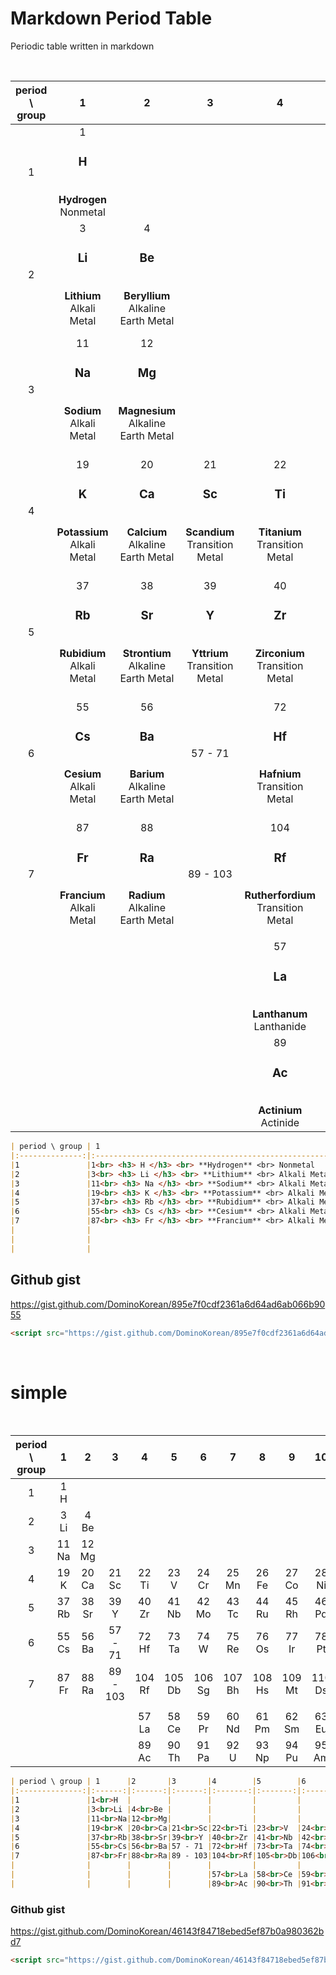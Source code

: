 # Markdown Period Table
Periodic table written in markdown

<br>

| period \ group | 1                                                      |2                                                                  |3                                                           |4                                                                 |5                                                           |6                                                              |7                                                             |8                                                            |9                                                              |10                                                                |11                                                              |12                                                              |13                                                                |14                                                                 |15                                                                 |16                                                                   |17                                                     |18                                                     |
|:--------------:|:------------------------------------------------------:|:-----------------------------------------------------------------:|:----------------------------------------------------------:|:----------------------------------------------------------------:|:----------------------------------------------------------:|:-------------------------------------------------------------:|:------------------------------------------------------------:|:-----------------------------------------------------------:|:-------------------------------------------------------------:|:----------------------------------------------------------------:|:--------------------------------------------------------------:|:--------------------------------------------------------------:|:----------------------------------------------------------------:|:-----------------------------------------------------------------:|:-----------------------------------------------------------------:|:-------------------------------------------------------------------:|:-----------------------------------------------------:|:-----------------------------------------------------:|
|1               |1<br> <h3> H </h3> <br> **Hydrogen** <br> Nonmetal      |                                                                   |                                                            |                                                                  |                                                            |                                                               |                                                              |                                                             |                                                               |                                                                  |                                                                |                                                                |                                                                  |                                                                   |                                                                   |                                                                     |                                                       |2<br> <h3> He </h3> <br> **Helium** <br> Noble Gas     |
|2               |3<br> <h3> Li </h3> <br> **Lithium** <br> Alkali Metal  |4<br> <h3> Be </h3> <br> **Beryllium** <br> Alkaline Earth Metal   |                                                            |                                                                  |                                                            |                                                               |                                                              |                                                             |                                                               |                                                                  |                                                                |                                                                |5<br> <h3> B </h3> <br> **Boron** <br> Metalloid                  |6<br> <h3> C </h3> <br> **Carbon** <br> Nonmetal                   |7<br> <h3> N </h3> <br> **Nitrogen** <br> Nonmetal                 |8<br> <h3> O </h3> <br> **Oxygen** <br> Nonmetal                     |9<br> <h3> F </h3> <br> **Fluorine** <br> Halogen      |10<br> <h3> Ne </h3> <br> **Neon** <br> Noble Gas      |
|3               |11<br> <h3> Na </h3> <br> **Sodium** <br> Alkali Metal  |12<br> <h3> Mg </h3> <br> **Magnesium** <br> Alkaline Earth Metal  |                                                            |                                                                  |                                                            |                                                               |                                                              |                                                             |                                                               |                                                                  |                                                                |                                                                |13<br> <h3> Al </h3> <br> **Aluminum** <br> Post-Transition Metal |14<br> <h3> Si </h3> <br> **Silicon** <br> Metalloid               |15<br> <h3> P </h3> <br> **Phosphorus** <br> Nonmetal              |16<br> <h3> S </h3> <br> **Sulfur** <br> Nonmetal                    |17<br> <h3> Cl </h3> <br> **Chlorine** <br> Halogen    |18<br> <h3> Ar </h3> <br> **Argon** <br> Noble Gas     |
|4               |19<br> <h3> K </h3> <br> **Potassium** <br> Alkali Metal|20<br> <h3> Ca </h3> <br> **Calcium** <br> Alkaline Earth Metal    |21<br> <h3> Sc </h3> <br> **Scandium** <br> Transition Metal|22<br> <h3> Ti </h3> <br> **Titanium** <br> Transition Metal      |23<br> <h3> V </h3> <br> **Vanadium** <br> Transition Metal |24<br> <h3> Cr </h3> <br> **Chromium** <br> Transition Metal   |25<br> <h3> Mn </h3> <br> **Manganese** <br> Transition Metal |26<br> <h3> Fe </h3> <br> **Iron** <br> Transition Metal     |27<br> <h3> Co </h3> <br> **Cobalt** <br> Transition Metal     |28<br> <h3> Ni </h3> <br> **Nickel** <br> Transition Metal        |29<br> <h3> Cu </h3> <br> **Copper** <br> Transition Metal      |30<br> <h3> Zn </h3> <br> **Zinc** <br> Transition Metal        |31<br> <h3> Ga </h3> <br> **Gallium** <br> Post-Transition Metal  |32<br> <h3> Ge </h3> <br> **Germanium** <br> Metalloid             |33<br> <h3> As </h3> <br> **Arsenic** <br> Metalloid               |34<br> <h3> Se </h3> <br> **Selenium** <br> Nonmetal                 |35<br> <h3> Br </h3> <br> **Bromine** <br> Halogen     |36<br> <h3> Kr </h3> <br> **Krypton** <br> Noble Gas   |
|5               |37<br> <h3> Rb </h3> <br> **Rubidium** <br> Alkali Metal|38<br> <h3> Sr </h3> <br> **Strontium** <br> Alkaline Earth Metal  |39<br> <h3> Y </h3> <br> **Yttrium** <br> Transition Metal  |40<br> <h3> Zr </h3> <br> **Zirconium** <br> Transition Metal     |41<br> <h3> Nb </h3> <br> **Niobium** <br> Transition Metal |42<br> <h3> Mo </h3> <br> **Molybdenum** <br> Transition Metal |43<br> <h3> Tc </h3> <br> **Technetium** <br> Transition Metal|44<br> <h3> Ru </h3> <br> **Ruthenium** <br> Transition Metal|45<br> <h3> Rh </h3> <br> **Rhodium** <br> Transition Metal    |46<br> <h3> Pd </h3> <br> **Palladium** <br> Transition Metal     |47<br> <h3> Ag </h3> <br> **Silver** <br> Transition Metal      |48<br> <h3> Cd </h3> <br> **Cadmium** <br> Transition Metal     |49<br> <h3> In </h3> <br> **Indium** <br> Post-Transition Metal   |50<br> <h3> Sn </h3> <br> **Tin** <br> Post-Transition Metal       |51<br> <h3> Sb </h3> <br> **Antimony** <br> Metalloid              |52<br> <h3> Te </h3> <br> **Tellurium** <br> Metalloid               |53<br> <h3> I </h3> <br> **Iodine** <br> Halogen       |54<br> <h3> Xe </h3> <br> **Xenon** <br> Noble Gas     |
|6               |55<br> <h3> Cs </h3> <br> **Cesium** <br> Alkali Metal  |56<br> <h3> Ba </h3> <br> **Barium** <br> Alkaline Earth Metal     |57 - 71                                                     |72<br> <h3> Hf </h3> <br> **Hafnium** <br> Transition Metal       |73<br> <h3> Ta </h3> <br> **Tantalum** <br> Transition Metal|74<br> <h3> W </h3> <br> **Tungsten** <br> Transition Metal    |75<br> <h3> Re </h3> <br> **Rhenium** <br> Transition Metal   |76<br> <h3> Os </h3> <br> **Osmium** <br> Transition Metal   |77<br> <h3> Ir </h3> <br> **Iridium** <br> Transition Metal    |78<br> <h3> Pt </h3> <br> **Platinum** <br> Transition Metal      |79<br> <h3> Au </h3> <br> **Gold** <br> Transition Metal        |80<br> <h3> Hg </h3> <br> **Mercury** <br> Transition Metal     |81<br> <h3> Tl </h3> <br> **Thallium** <br> Post-Transition Metal |82<br> <h3> Pb </h3> <br> **Lead** <br> Post-Transition Metal      |83<br> <h3> Bi </h3> <br> **Bismuth** <br> Post-Transition Metal   |84<br> <h3> Po </h3> <br> **Polonium** <br> Metalloid                |85<br> <h3> At </h3> <br> **Astatine** <br> Halogen    |86<br> <h3> Rn </h3> <br> **Radon** <br> Noble Gas     |
|7               |87<br> <h3> Fr </h3> <br> **Francium** <br> Alkali Metal|88<br> <h3> Ra </h3> <br> **Radium** <br> Alkaline Earth Metal     |89 - 103                                                    |104<br> <h3> Rf </h3> <br> **Rutherfordium** <br> Transition Metal|105<br> <h3> Db </h3> <br> **Dubnium** <br> Transition Metal|106<br> <h3> Sg </h3> <br> **Seaborgium** <br> Transition Metal|107<br> <h3> Bh </h3> <br> **Bohrium** <br> Transition Metal  |108<br> <h3> Hs </h3> <br> **Hassium** <br> Transition Metal |109<br> <h3> Mt </h3> <br> **Meitnerium** <br> Transition Metal|110<br> <h3> Ds </h3> <br> **Darmstadtium** <br> Transition Metal |111<br> <h3> Rg </h3> <br> **Roentgenium** <br> Transition Metal|112<br> <h3> Cn </h3> <br> **Copernicium** <br> Transition Metal|113<br> <h3> Nh </h3> <br> **Nihonium** <br> Post-Transition Metal|114<br> <h3> Fl </h3> <br> **Flerovium** <br> Post-Transition Metal|115<br> <h3> Mc </h3> <br> **Moscovium** <br> Post-Transition Metal|116<br> <h3> Lv </h3> <br> **Livermorium** <br> Post-Transition Metal|117<br> <h3> Ts </h3> <br> **Tennessine** <br> Halogen |118<br> <h3> Og </h3> <br> **Oganesson** <br> Noble Gas|
|                |                                                        |                                                                   |                                                            |                                                                  |                                                            |                                                               |                                                              |                                                             |                                                               |                                                                  |                                                                |                                                                |                                                                  |                                                                   |                                                                   |                                                                     |                                                       |                                                       |
|                |                                                        |                                                                   |                                                            |57<br> <h3> La </h3> <br> **Lanthanum** <br> Lanthanide           |58<br> <h3> Ce </h3> <br> **Cerium** <br> Lanthanide        |59<br> <h3> Pr </h3> <br> **Praseodymium** <br> Lanthanide     |60<br> <h3> Nd </h3> <br> **Neodymium** <br> Lanthanide       |61<br> <h3> Pm </h3> <br> **Promethium** <br> Lanthanide     |62<br> <h3> Sm </h3> <br> **Samarium** <br> Lanthanide         |63<br> <h3> Eu </h3> <br> **Europium** <br> Lanthanide            |64<br> <h3> Gd </h3> <br> **Gadolinium** <br> Lanthanide        |65<br> <h3> Tb </h3> <br> **Terbium** <br> Lanthanide           |66<br> <h3> Dy </h3> <br> **Dysprosium** <br> Lanthanide          |67<br> <h3> Ho </h3> <br> **Holmium** <br> Lanthanide              |68<br> <h3> Er </h3> <br> **Erbium** <br> Lanthanide               |69<br> <h3> Tm </h3> <br> **Thulium** <br> Lanthanide                |70<br> <h3> Yb </h3> <br> **Ytterbium** <br> Lanthanide|71<br> <h3> Lu </h3> <br> **Lutetium** <br> Lanthanide |
|                |                                                        |                                                                   |                                                            |89<br> <h3> Ac </h3> <br> **Actinium** <br> Actinide              |90<br> <h3> Th </h3> <br> **Thorium** <br> Actinide         |91<br> <h3> Pa </h3> <br> **Protactinium** <br> Actinide       |92<br> <h3> U </h3> <br> **Uranium** <br> Actinide            |93<br> <h3> Np</h3> <br> **Neptunium** <br> Actinide         |94<br> <h3> Pu </h3> <br> **Plutonium** <br> Actinide          |95<br> <h3> Am </h3> <br> **Americium** <br> Actinide             |96<br> <h3> Cm </h3> <br> **Curium** <br> Actinide              |97<br> <h3> Bk </h3> <br> **Berkelium** <br> Actinide           |98<br> <h3> Cf </h3> <br> **Californium** <br> Actinide           |99<br> <h3> Es </h3> <br> **Einsteinium** <br> Actinide            |100<br> <h3> Fm </h3> <br> **Fermium** <br> Actinide               |101<br> <h3> Md </h3> <br> **Mendelevium** <br> Actinide             |102<br> <h3> No </h3> <br> **Nobelium** <br> Actinide  |103<br> <h3> Lr </h3> <br> **Lawrencium** <br> Actinide|

```markdown
| period \ group | 1                                                      |2                                                                  |3                                                           |4                                                                 |5                                                           |6                                                              |7                                                             |8                                                            |9                                                              |10                                                                |11                                                              |12                                                              |13                                                                |14                                                                 |15                                                                 |16                                                                   |17                                                     |18                                                     |
|:--------------:|:------------------------------------------------------:|:-----------------------------------------------------------------:|:----------------------------------------------------------:|:----------------------------------------------------------------:|:----------------------------------------------------------:|:-------------------------------------------------------------:|:------------------------------------------------------------:|:-----------------------------------------------------------:|:-------------------------------------------------------------:|:----------------------------------------------------------------:|:--------------------------------------------------------------:|:--------------------------------------------------------------:|:----------------------------------------------------------------:|:-----------------------------------------------------------------:|:-----------------------------------------------------------------:|:-------------------------------------------------------------------:|:-----------------------------------------------------:|:-----------------------------------------------------:|
|1               |1<br> <h3> H </h3> <br> **Hydrogen** <br> Nonmetal      |                                                                   |                                                            |                                                                  |                                                            |                                                               |                                                              |                                                             |                                                               |                                                                  |                                                                |                                                                |                                                                  |                                                                   |                                                                   |                                                                     |                                                       |2<br> <h3> He </h3> <br> **Helium** <br> Noble Gas     |
|2               |3<br> <h3> Li </h3> <br> **Lithium** <br> Alkali Metal  |4<br> <h3> Be </h3> <br> **Beryllium** <br> Alkaline Earth Metal   |                                                            |                                                                  |                                                            |                                                               |                                                              |                                                             |                                                               |                                                                  |                                                                |                                                                |5<br> <h3> B </h3> <br> **Boron** <br> Metalloid                  |6<br> <h3> C </h3> <br> **Carbon** <br> Nonmetal                   |7<br> <h3> N </h3> <br> **Nitrogen** <br> Nonmetal                 |8<br> <h3> O </h3> <br> **Oxygen** <br> Nonmetal                     |9<br> <h3> F </h3> <br> **Fluorine** <br> Halogen      |10<br> <h3> Ne </h3> <br> **Neon** <br> Noble Gas      |
|3               |11<br> <h3> Na </h3> <br> **Sodium** <br> Alkali Metal  |12<br> <h3> Mg </h3> <br> **Magnesium** <br> Alkaline Earth Metal  |                                                            |                                                                  |                                                            |                                                               |                                                              |                                                             |                                                               |                                                                  |                                                                |                                                                |13<br> <h3> Al </h3> <br> **Aluminum** <br> Post-Transition Metal |14<br> <h3> Si </h3> <br> **Silicon** <br> Metalloid               |15<br> <h3> P </h3> <br> **Phosphorus** <br> Nonmetal              |16<br> <h3> S </h3> <br> **Sulfur** <br> Nonmetal                    |17<br> <h3> Cl </h3> <br> **Chlorine** <br> Halogen    |18<br> <h3> Ar </h3> <br> **Argon** <br> Noble Gas     |
|4               |19<br> <h3> K </h3> <br> **Potassium** <br> Alkali Metal|20<br> <h3> Ca </h3> <br> **Calcium** <br> Alkaline Earth Metal    |21<br> <h3> Sc </h3> <br> **Scandium** <br> Transition Metal|22<br> <h3> Ti </h3> <br> **Titanium** <br> Transition Metal      |23<br> <h3> V </h3> <br> **Vanadium** <br> Transition Metal |24<br> <h3> Cr </h3> <br> **Chromium** <br> Transition Metal   |25<br> <h3> Mn </h3> <br> **Manganese** <br> Transition Metal |26<br> <h3> Fe </h3> <br> **Iron** <br> Transition Metal     |27<br> <h3> Co </h3> <br> **Cobalt** <br> Transition Metal     |28<br> <h3> Ni </h3> <br> **Nickel** <br> Transition Metal        |29<br> <h3> Cu </h3> <br> **Copper** <br> Transition Metal      |30<br> <h3> Zn </h3> <br> **Zinc** <br> Transition Metal        |31<br> <h3> Ga </h3> <br> **Gallium** <br> Post-Transition Metal  |32<br> <h3> Ge </h3> <br> **Germanium** <br> Metalloid             |33<br> <h3> As </h3> <br> **Arsenic** <br> Metalloid               |34<br> <h3> Se </h3> <br> **Selenium** <br> Nonmetal                 |35<br> <h3> Br </h3> <br> **Bromine** <br> Halogen     |36<br> <h3> Kr </h3> <br> **Krypton** <br> Noble Gas   |
|5               |37<br> <h3> Rb </h3> <br> **Rubidium** <br> Alkali Metal|38<br> <h3> Sr </h3> <br> **Strontium** <br> Alkaline Earth Metal  |39<br> <h3> Y </h3> <br> **Yttrium** <br> Transition Metal  |40<br> <h3> Zr </h3> <br> **Zirconium** <br> Transition Metal     |41<br> <h3> Nb </h3> <br> **Niobium** <br> Transition Metal |42<br> <h3> Mo </h3> <br> **Molybdenum** <br> Transition Metal |43<br> <h3> Tc </h3> <br> **Technetium** <br> Transition Metal|44<br> <h3> Ru </h3> <br> **Ruthenium** <br> Transition Metal|45<br> <h3> Rh </h3> <br> **Rhodium** <br> Transition Metal    |46<br> <h3> Pd </h3> <br> **Palladium** <br> Transition Metal     |47<br> <h3> Ag </h3> <br> **Silver** <br> Transition Metal      |48<br> <h3> Cd </h3> <br> **Cadmium** <br> Transition Metal     |49<br> <h3> In </h3> <br> **Indium** <br> Post-Transition Metal   |50<br> <h3> Sn </h3> <br> **Tin** <br> Post-Transition Metal       |51<br> <h3> Sb </h3> <br> **Antimony** <br> Metalloid              |52<br> <h3> Te </h3> <br> **Tellurium** <br> Metalloid               |53<br> <h3> I </h3> <br> **Iodine** <br> Halogen       |54<br> <h3> Xe </h3> <br> **Xenon** <br> Noble Gas     |
|6               |55<br> <h3> Cs </h3> <br> **Cesium** <br> Alkali Metal  |56<br> <h3> Ba </h3> <br> **Barium** <br> Alkaline Earth Metal     |57 - 71                                                     |72<br> <h3> Hf </h3> <br> **Hafnium** <br> Transition Metal       |73<br> <h3> Ta </h3> <br> **Tantalum** <br> Transition Metal|74<br> <h3> W </h3> <br> **Tungsten** <br> Transition Metal    |75<br> <h3> Re </h3> <br> **Rhenium** <br> Transition Metal   |76<br> <h3> Os </h3> <br> **Osmium** <br> Transition Metal   |77<br> <h3> Ir </h3> <br> **Iridium** <br> Transition Metal    |78<br> <h3> Pt </h3> <br> **Platinum** <br> Transition Metal      |79<br> <h3> Au </h3> <br> **Gold** <br> Transition Metal        |80<br> <h3> Hg </h3> <br> **Mercury** <br> Transition Metal     |81<br> <h3> Tl </h3> <br> **Thallium** <br> Post-Transition Metal |82<br> <h3> Pb </h3> <br> **Lead** <br> Post-Transition Metal      |83<br> <h3> Bi </h3> <br> **Bismuth** <br> Post-Transition Metal   |84<br> <h3> Po </h3> <br> **Polonium** <br> Metalloid                |85<br> <h3> At </h3> <br> **Astatine** <br> Halogen    |86<br> <h3> Rn </h3> <br> **Radon** <br> Noble Gas     |
|7               |87<br> <h3> Fr </h3> <br> **Francium** <br> Alkali Metal|88<br> <h3> Ra </h3> <br> **Radium** <br> Alkaline Earth Metal     |89 - 103                                                    |104<br> <h3> Rf </h3> <br> **Rutherfordium** <br> Transition Metal|105<br> <h3> Db </h3> <br> **Dubnium** <br> Transition Metal|106<br> <h3> Sg </h3> <br> **Seaborgium** <br> Transition Metal|107<br> <h3> Bh </h3> <br> **Bohrium** <br> Transition Metal  |108<br> <h3> Hs </h3> <br> **Hassium** <br> Transition Metal |109<br> <h3> Mt </h3> <br> **Meitnerium** <br> Transition Metal|110<br> <h3> Ds </h3> <br> **Darmstadtium** <br> Transition Metal |111<br> <h3> Rg </h3> <br> **Roentgenium** <br> Transition Metal|112<br> <h3> Cn </h3> <br> **Copernicium** <br> Transition Metal|113<br> <h3> Nh </h3> <br> **Nihonium** <br> Post-Transition Metal|114<br> <h3> Fl </h3> <br> **Flerovium** <br> Post-Transition Metal|115<br> <h3> Mc </h3> <br> **Moscovium** <br> Post-Transition Metal|116<br> <h3> Lv </h3> <br> **Livermorium** <br> Post-Transition Metal|117<br> <h3> Ts </h3> <br> **Tennessine** <br> Halogen |118<br> <h3> Og </h3> <br> **Oganesson** <br> Noble Gas|
|                |                                                        |                                                                   |                                                            |                                                                  |                                                            |                                                               |                                                              |                                                             |                                                               |                                                                  |                                                                |                                                                |                                                                  |                                                                   |                                                                   |                                                                     |                                                       |                                                       |
|                |                                                        |                                                                   |                                                            |57<br> <h3> La </h3> <br> **Lanthanum** <br> Lanthanide           |58<br> <h3> Ce </h3> <br> **Cerium** <br> Lanthanide        |59<br> <h3> Pr </h3> <br> **Praseodymium** <br> Lanthanide     |60<br> <h3> Nd </h3> <br> **Neodymium** <br> Lanthanide       |61<br> <h3> Pm </h3> <br> **Promethium** <br> Lanthanide     |62<br> <h3> Sm </h3> <br> **Samarium** <br> Lanthanide         |63<br> <h3> Eu </h3> <br> **Europium** <br> Lanthanide            |64<br> <h3> Gd </h3> <br> **Gadolinium** <br> Lanthanide        |65<br> <h3> Tb </h3> <br> **Terbium** <br> Lanthanide           |66<br> <h3> Dy </h3> <br> **Dysprosium** <br> Lanthanide          |67<br> <h3> Ho </h3> <br> **Holmium** <br> Lanthanide              |68<br> <h3> Er </h3> <br> **Erbium** <br> Lanthanide               |69<br> <h3> Tm </h3> <br> **Thulium** <br> Lanthanide                |70<br> <h3> Yb </h3> <br> **Ytterbium** <br> Lanthanide|71<br> <h3> Lu </h3> <br> **Lutetium** <br> Lanthanide |
|                |                                                        |                                                                   |                                                            |89<br> <h3> Ac </h3> <br> **Actinium** <br> Actinide              |90<br> <h3> Th </h3> <br> **Thorium** <br> Actinide         |91<br> <h3> Pa </h3> <br> **Protactinium** <br> Actinide       |92<br> <h3> U </h3> <br> **Uranium** <br> Actinide            |93<br> <h3> Np</h3> <br> **Neptunium** <br> Actinide         |94<br> <h3> Pu </h3> <br> **Plutonium** <br> Actinide          |95<br> <h3> Am </h3> <br> **Americium** <br> Actinide             |96<br> <h3> Cm </h3> <br> **Curium** <br> Actinide              |97<br> <h3> Bk </h3> <br> **Berkelium** <br> Actinide           |98<br> <h3> Cf </h3> <br> **Californium** <br> Actinide           |99<br> <h3> Es </h3> <br> **Einsteinium** <br> Actinide            |100<br> <h3> Fm </h3> <br> **Fermium** <br> Actinide               |101<br> <h3> Md </h3> <br> **Mendelevium** <br> Actinide             |102<br> <h3> No </h3> <br> **Nobelium** <br> Actinide  |103<br> <h3> Lr </h3> <br> **Lawrencium** <br> Actinide|
```

## Github gist
https://gist.github.com/DominoKorean/895e7f0cdf2361a6d64ad6ab066b9055

```html
<script src="https://gist.github.com/DominoKorean/895e7f0cdf2361a6d64ad6ab066b9055.js"></script>
```

<br>

# simple

<br>

| period \ group | 1      |2       |3       |4        |5        |6        |7        |8        |9        |10       |11       |12       |13       |14       |15       |16       |17       |18       |
|:--------------:|:------:|:------:|:------:|:-------:|:-------:|:-------:|:-------:|:-------:|:-------:|:-------:|:-------:|:-------:|:-------:|:-------:|:-------:|:-------:|:-------:|:-------:|
|1               |1<br>H  |        |        |         |         |         |         |         |         |         |         |         |         |         |         |         |         |2<br>He  |
|2               |3<br>Li |4<br>Be |        |         |         |         |         |         |         |         |         |         |5<br>B   |6<br>C   |7<br>N   |8<br>O   |9<br>F   |10<br>Ne |
|3               |11<br>Na|12<br>Mg|        |         |         |         |         |         |         |         |         |         |13<br>Al |14<br>Si |15<br>P  |16<br>S  |17<br>Cl |18<br>Ar |
|4               |19<br>K |20<br>Ca|21<br>Sc|22<br>Ti |23<br>V  |24<br>Cr |25<br>Mn |26<br>Fe |27<br>Co |28<br>Ni |29<br>Cu |30<br>Zn |31<br>Ga |32<br>Ge |33<br>As |34<br>Se |35<br>Br |36<br>Kr |
|5               |37<br>Rb|38<br>Sr|39<br>Y |40<br>Zr |41<br>Nb |42<br>Mo |43<br>Tc |44<br>Ru |45<br>Rh |46<br>Pd |47<br>Ag |48<br>Cd |49<br>In |50<br>Sn |51<br>Sb |52<br>Te |53<br>I  |54<br>Xe |
|6               |55<br>Cs|56<br>Ba|57 - 71 |72<br>Hf |73<br>Ta |74<br>W  |75<br>Re |76<br>Os |77<br>Ir |78<br>Pt |79<br>Au |80<br>Hg |81<br>Tl |82<br>Pb |83<br>Bi |84<br>Po |85<br>At |86<br>Rn |
|7               |87<br>Fr|88<br>Ra|89 - 103|104<br>Rf|105<br>Db|106<br>Sg|107<br>Bh|108<br>Hs|109<br>Mt|110<br>Ds|111<br>Rg|112<br>Cn|113<br>Nh|114<br>Fl|115<br>Mc|116<br>Lv|117<br>Ts|118<br>Og|
|                |        |        |        |         |         |         |         |         |         |         |         |         |         |         |         |         |         |         |
|                |        |        |        |57<br>La |58<br>Ce |59<br>Pr |60<br>Nd |61<br>Pm |62<br>Sm |63<br>Eu |64<br>Gd |65<br>Tb |66<br>Dy |67<br>Ho |68<br>Er |69<br>Tm |70<br>Yb |71<br>Lu |
|                |        |        |        |89<br>Ac |90<br>Th |91<br>Pa |92<br>U  |93<br>Np |94<br>Pu |95<br>Am |96<br>Cm |97<br>Bk |98<br>Cf |99<br>Es |100<br>Fm|101<br>Md|102<br>No|103<br>Lr|

```markdown
| period \ group | 1      |2       |3       |4        |5        |6        |7        |8        |9        |10       |11       |12       |13       |14       |15       |16       |17       |18       |
|:--------------:|:------:|:------:|:------:|:-------:|:-------:|:-------:|:-------:|:-------:|:-------:|:-------:|:-------:|:-------:|:-------:|:-------:|:-------:|:-------:|:-------:|:-------:|
|1               |1<br>H  |        |        |         |         |         |         |         |         |         |         |         |         |         |         |         |         |2<br>He  |
|2               |3<br>Li |4<br>Be |        |         |         |         |         |         |         |         |         |         |5<br>B   |6<br>C   |7<br>N   |8<br>O   |9<br>F   |10<br>Ne |
|3               |11<br>Na|12<br>Mg|        |         |         |         |         |         |         |         |         |         |13<br>Al |14<br>Si |15<br>P  |16<br>S  |17<br>Cl |18<br>Ar |
|4               |19<br>K |20<br>Ca|21<br>Sc|22<br>Ti |23<br>V  |24<br>Cr |25<br>Mn |26<br>Fe |27<br>Co |28<br>Ni |29<br>Cu |30<br>Zn |31<br>Ga |32<br>Ge |33<br>As |34<br>Se |35<br>Br |36<br>Kr |
|5               |37<br>Rb|38<br>Sr|39<br>Y |40<br>Zr |41<br>Nb |42<br>Mo |43<br>Tc |44<br>Ru |45<br>Rh |46<br>Pd |47<br>Ag |48<br>Cd |49<br>In |50<br>Sn |51<br>Sb |52<br>Te |53<br>I  |54<br>Xe |
|6               |55<br>Cs|56<br>Ba|57 - 71 |72<br>Hf |73<br>Ta |74<br>W  |75<br>Re |76<br>Os |77<br>Ir |78<br>Pt |79<br>Au |80<br>Hg |81<br>Tl |82<br>Pb |83<br>Bi |84<br>Po |85<br>At |86<br>Rn |
|7               |87<br>Fr|88<br>Ra|89 - 103|104<br>Rf|105<br>Db|106<br>Sg|107<br>Bh|108<br>Hs|109<br>Mt|110<br>Ds|111<br>Rg|112<br>Cn|113<br>Nh|114<br>Fl|115<br>Mc|116<br>Lv|117<br>Ts|118<br>Og|
|                |        |        |        |         |         |         |         |         |         |         |         |         |         |         |         |         |         |         |
|                |        |        |        |57<br>La |58<br>Ce |59<br>Pr |60<br>Nd |61<br>Pm |62<br>Sm |63<br>Eu |64<br>Gd |65<br>Tb |66<br>Dy |67<br>Ho |68<br>Er |69<br>Tm |70<br>Yb |71<br>Lu |
|                |        |        |        |89<br>Ac |90<br>Th |91<br>Pa |92<br>U  |93<br>Np |94<br>Pu |95<br>Am |96<br>Cm |97<br>Bk |98<br>Cf |99<br>Es |100<br>Fm|101<br>Md|102<br>No|103<br>Lr|
```

### Github gist
https://gist.github.com/DominoKorean/46143f84718ebed5ef87b0a980362bd7

```html
<script src="https://gist.github.com/DominoKorean/46143f84718ebed5ef87b0a980362bd7.js"></script>
```